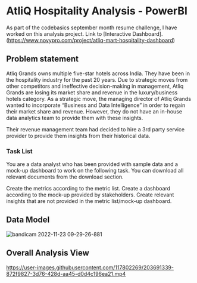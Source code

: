 # AtliQ Hospitality Analysis - PowerBI

As part of the codebasics september month resume challenge, I have worked on this analysis project.
Link to [Interactive Dashboard].(https://www.novypro.com/project/atliq-mart-hospitality-dashboard)

## Problem statement

Atliq Grands owns multiple five-star hotels across India. They have been in the hospitality industry for the past 20 years. Due to strategic moves from other competitors and ineffective decision-making in management, Atliq Grands are losing its market share and revenue in the luxury/business hotels category. As a strategic move, the managing director of Atliq Grands wanted to incorporate “Business and Data Intelligence” in order to regain their market share and revenue. However, they do not have an in-house data analytics team to provide them with these insights.

Their revenue management team had decided to hire a 3rd party service provider to provide them insights from their historical data.

### Task List

You are a data analyst who has been provided with sample data and a mock-up dashboard to work on the following task. You can download all relevant documents from the download section.

Create the metrics according to the metric list.
Create a dashboard according to the mock-up provided by stakeholders.
Create relevant insights that are not provided in the metric list/mock-up dashboard.

## Data Model

![bandicam 2022-11-23 09-29-26-881](https://user-images.githubusercontent.com/117802269/203691084-24e8cfef-3924-4144-9235-058e7858e619.jpg)

## Overall Analysis View


https://user-images.githubusercontent.com/117802269/203691339-872f9827-3d76-428d-aa45-d0d4c196ea21.mp4





